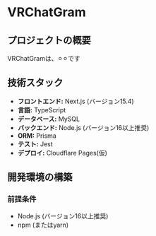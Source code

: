 # VRChatGram

## プロジェクトの概要

VRChatGramは、⚪︎⚪︎です

## 技術スタック

* **フロントエンド:** Next.js (バージョン15.4)
* **言語:** TypeScript
* **データベース:** MySQL
* **バックエンド:** Node.js (バージョン16以上推奨)
* **ORM:** Prisma
* **テスト:** Jest
* **デプロイ:** Cloudflare Pages(仮)

## 開発環境の構築

### 前提条件
* Node.js (バージョン16以上推奨)
* npm (またはyarn)